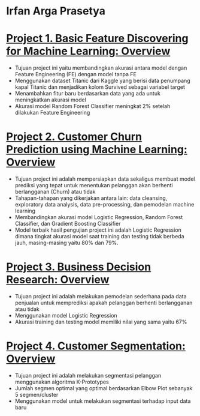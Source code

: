 # Irfan Arga Prasetya

# [Project 1. Basic Feature Discovering for Machine Learning: Overview](https://github.com/irfanarga/Basic-Feature-Discovering-for-Machine-Learning)
* Tujuan project ini yaitu membandingkan akurasi antara model dengan Feature Engineering (FE) dengan model tanpa FE 
* Menggunakan dataset Titanic dari Kaggle yang berisi data penumpang kapal Titanic dan menjadikan kolom Survived sebagai variabel target
* Menambahkan fitur baru berdasarkan data yang ada untuk meningkatkan akurasi model 
* Akurasi model Random Forest Classifier meningkat 2% setelah dilakukan Feature Engineering

# [Project 2. Customer Churn Prediction using Machine Learning: Overview](https://github.com/irfanarga/Customer_churn_Prediction)
* Tujuan project ini adalah mempersiapkan data sekaligus membuat model prediksi yang tepat untuk menentukan pelanggan akan berhenti berlangganan (Churn) atau tidak
* Tahapan-tahapan yang dikerjakan antara lain: data cleansing, exploratory data analysis, data pre-processing, dan pemodelan machine learning
* Membandingkan akurasi model Logistic Regression, Random Forest Classifier, dan Gradient Boosting Classifier
* Model terbaik hasil pengujian project ini adalah Logistic Regression dimana tingkat akurasi model saat training dan testing tidak berbeda jauh, masing-masing yaitu 80% dan 79%.

# [Project 3. Business Decision Research: Overview](https://github.com/irfanarga/Business_decision_research)
* Tujuan project ini adalah melakukan pemodelan sederhana pada data penjualan untuk memprediksi apakah pelanggan berhenti berlangganan atau tidak 
* Menggunakan model Logistic Regression
* Akurasi training dan testing model memiliki nilai yang sama yaitu 67%

# [Project 4. Customer Segmentation: Overview](https://github.com/irfanarga/Customer_segmentation)
* Tujuan project ini adalah melakukan segmentasi pelanggan menggunakan algoritma K-Prototypes
* Jumlah segmen optimal yang optimal berdasarkan Elbow Plot sebanyak 5 segmen/cluster 
* Menggunakan model untuk melakukan segmentasi terhadap input data baru 
